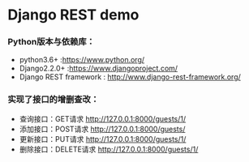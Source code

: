 # Django REST demo


### Python版本与依赖库：

  * python3.6+ :https://www.python.org/
  * Django2.2.0+ :https://www.djangoproject.com/
  * Django REST framework : http://www.django-rest-framework.org/ 

### 实现了接口的增删查改：

  * 查询接口：GET请求 http://127.0.0.1:8000/guests/1/
  * 添加接口：POST请求 http://127.0.0.1:8000/guests/
  * 更新接口：PUT请求 http://127.0.0.1:8000/guests/1/
  * 删除接口：DELETE请求 http://127.0.0.1:8000/guests/1/